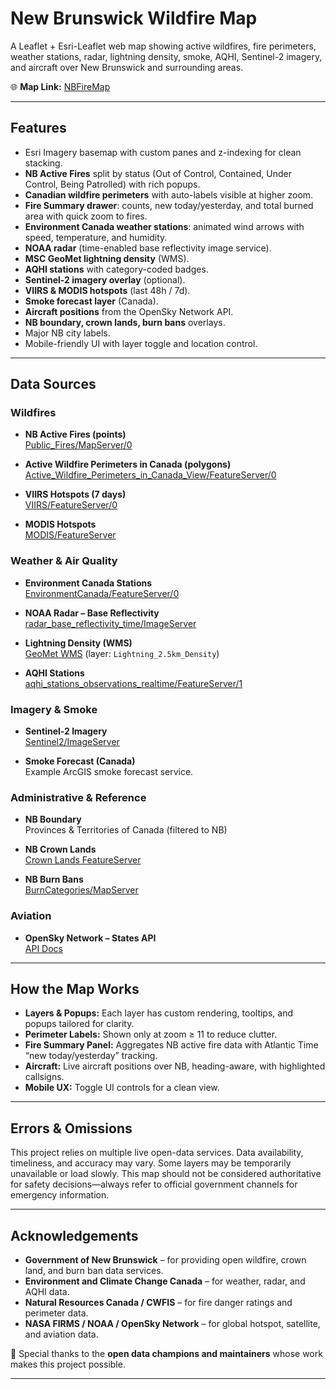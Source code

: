# New Brunswick Wildfire Map

A Leaflet + Esri-Leaflet web map showing active wildfires, fire perimeters, weather stations, radar, lightning density, smoke, AQHI, Sentinel-2 imagery, and aircraft over New Brunswick and surrounding areas.

🌐 **Map Link:** [NBFireMap](https://nbfiremap.github.io/NBFireMap/)

---

## Features

- Esri Imagery basemap with custom panes and z-indexing for clean stacking.
- **NB Active Fires** split by status (Out of Control, Contained, Under Control, Being Patrolled) with rich popups.
- **Canadian wildfire perimeters** with auto-labels visible at higher zoom.
- **Fire Summary drawer**: counts, new today/yesterday, and total burned area with quick zoom to fires.
- **Environment Canada weather stations**: animated wind arrows with speed, temperature, and humidity.
- **NOAA radar** (time-enabled base reflectivity image service).
- **MSC GeoMet lightning density** (WMS).
- **AQHI stations** with category-coded badges.
- **Sentinel-2 imagery overlay** (optional).
- **VIIRS & MODIS hotspots** (last 48h / 7d).
- **Smoke forecast layer** (Canada).
- **Aircraft positions** from the OpenSky Network API.
- **NB boundary, crown lands, burn bans** overlays.
- Major NB city labels.
- Mobile-friendly UI with layer toggle and location control.

---

## Data Sources

### Wildfires
- **NB Active Fires (points)**  
  [Public_Fires/MapServer/0](https://gis-erd-der.gnb.ca/arcgis/rest/services/Fire_Dashboards/Public_Fires/MapServer/0)

- **Active Wildfire Perimeters in Canada (polygons)**  
  [Active_Wildfire_Perimeters_in_Canada_View/FeatureServer/0](https://services.arcgis.com/wjcPoefzjpzCgffS/ArcGIS/rest/services/Active_Wildfire_Perimeters_in_Canada_View/FeatureServer/0)

- **VIIRS Hotspots (7 days)**  
  [VIIRS/FeatureServer/0](https://services9.arcgis.com/RHVPKKiFTONKtxq3/ArcGIS/rest/services/Satellite_VIIRS_Thermal_Hotspots_and_Fire_Activity/FeatureServer/0)

- **MODIS Hotspots**  
  [MODIS/FeatureServer](https://services9.arcgis.com/RHVPKKiFTONKtxq3/arcgis/rest/services/MODIS_Thermal_v1/FeatureServer)

### Weather & Air Quality
- **Environment Canada Stations**  
  [EnvironmentCanada/FeatureServer/0](https://services.arcgis.com/zmLUiqh7X11gGV2d/arcgis/rest/services/EnvironmentCanada/FeatureServer/0)

- **NOAA Radar – Base Reflectivity**  
  [radar_base_reflectivity_time/ImageServer](https://mapservices.weather.noaa.gov/eventdriven/rest/services/radar/radar_base_reflectivity_time/ImageServer)

- **Lightning Density (WMS)**  
  [GeoMet WMS](https://geo.weather.gc.ca/geomet?service=WMS&request=GetCapabilities&version=1.3.0) (layer: `Lightning_2.5km_Density`)

- **AQHI Stations**  
  [aqhi_stations_observations_realtime/FeatureServer/1](https://services.arcgis.com/wjcPoefzjpzCgffS/ArcGIS/rest/services/aqhi_stations_observations_realtime/FeatureServer/1)

### Imagery & Smoke
- **Sentinel-2 Imagery**  
  [Sentinel2/ImageServer](https://sentinel.arcgis.com/arcgis/rest/services/Sentinel2/ImageServer)

- **Smoke Forecast (Canada)**  
  Example ArcGIS smoke forecast service.

### Administrative & Reference
- **NB Boundary**  
  Provinces & Territories of Canada (filtered to NB)

- **NB Crown Lands**  
  [Crown Lands FeatureServer](https://gis-erd-der.gnb.ca/server/rest/services/OpenData/Crown_Lands/FeatureServer/0)

- **NB Burn Bans**  
  [BurnCategories/MapServer](https://gis-erd-der.gnb.ca/gisserver/rest/services/FireWeather/BurnCategories/MapServer)

### Aviation
- **OpenSky Network – States API**  
  [API Docs](https://opensky-network.org/apidoc/rest.html#all-state-vectors)

---

## How the Map Works

- **Layers & Popups:** Each layer has custom rendering, tooltips, and popups tailored for clarity.
- **Perimeter Labels:** Shown only at zoom ≥ 11 to reduce clutter.
- **Fire Summary Panel:** Aggregates NB active fire data with Atlantic Time “new today/yesterday” tracking.
- **Aircraft:** Live aircraft positions over NB, heading-aware, with highlighted callsigns.
- **Mobile UX:** Toggle UI controls for a clean view.

---

## Errors & Omissions

This project relies on multiple live open-data services. Data availability, timeliness, and accuracy may vary. Some layers may be temporarily unavailable or load slowly. This map should not be considered authoritative for safety decisions—always refer to official government channels for emergency information.  

---

## Acknowledgements

- **Government of New Brunswick** – for providing open wildfire, crown land, and burn ban data services.  
- **Environment and Climate Change Canada** – for weather, radar, and AQHI data.  
- **Natural Resources Canada / CWFIS** – for fire danger ratings and perimeter data.  
- **NASA FIRMS / NOAA / OpenSky Network** – for global hotspot, satellite, and aviation data.  

🙏 Special thanks to the **open data champions and maintainers** whose work makes this project possible.  

---
